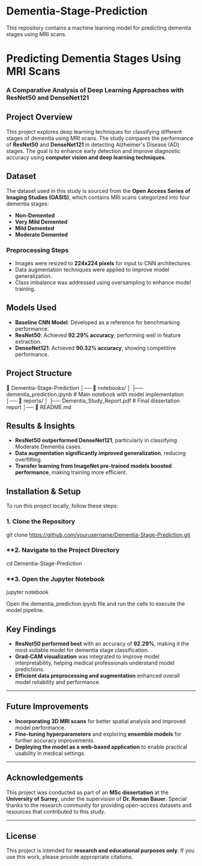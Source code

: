 # Dementia-Stage-Prediction
This repository contains a machine learning model for predicting dementia stages using MRI scans.

# **Predicting Dementia Stages Using MRI Scans**
### A Comparative Analysis of Deep Learning Approaches with ResNet50 and DenseNet121

## **Project Overview**
This project explores deep learning techniques for classifying different stages of dementia using MRI scans. The study compares the performance of **ResNet50** and **DenseNet121** in detecting Alzheimer's Disease (AD) stages. The goal is to enhance early detection and improve diagnostic accuracy using **computer vision and deep learning techniques**.

## **Dataset**
The dataset used in this study is sourced from the **Open Access Series of Imaging Studies (OASIS)**, which contains MRI scans categorized into four dementia stages:
- **Non-Demented**
- **Very Mild Demented**
- **Mild Demented**
- **Moderate Demented**

### **Preprocessing Steps**
- Images were resized to **224x224 pixels** for input to CNN architectures.
- Data augmentation techniques were applied to improve model generalization.
- Class imbalance was addressed using oversampling to enhance model training.

## **Models Used**
- **Baseline CNN Model**: Developed as a reference for benchmarking performance.
- **ResNet50**: Achieved **92.29% accuracy**, performing well in feature extraction.
- **DenseNet121**: Achieved **90.32% accuracy**, showing competitive performance.

## **Project Structure**

📂 Dementia-Stage-Prediction │── 📁 notebooks/
│ ├── dementia_prediction.ipynb # Main notebook with model implementation │── 📁 reports/
│ ├── Dementia_Study_Report.pdf # Final dissertation report │── 📄 README.md


## **Results & Insights**
- **ResNet50 outperformed DenseNet121**, particularly in classifying Moderate Dementia cases.
- **Data augmentation significantly improved generalization**, reducing overfitting.
- **Transfer learning from ImageNet pre-trained models boosted performance**, making training more efficient.

## **Installation & Setup**
To run this project locally, follow these steps:

### **1. Clone the Repository**
git clone https://github.com/yourusername/Dementia-Stage-Prediction.git

### **2. Navigate to the Project Directory
cd Dementia-Stage-Prediction

### **3. Open the Jupyter Notebook
jupyter notebook

Open the dementia_prediction.ipynb file and run the cells to execute the model pipeline.

## **Key Findings**
- **ResNet50 performed best** with an accuracy of **92.29%**, making it the most suitable model for dementia stage classification.
- **Grad-CAM visualization** was integrated to improve model interpretability, helping medical professionals understand model predictions.
- **Efficient data preprocessing and augmentation** enhanced overall model reliability and performance.

---

## **Future Improvements**
- **Incorporating 3D MRI scans** for better spatial analysis and improved model performance.
- **Fine-tuning hyperparameters** and exploring **ensemble models** for further accuracy improvements.
- **Deploying the model as a web-based application** to enable practical usability in medical settings.

---

## **Acknowledgements**
This project was conducted as part of an **MSc dissertation** at the **University of Surrey**, under the supervision of **Dr. Roman Bauer**. Special thanks to the research community for providing open-access datasets and resources that contributed to this study.

---

## **License**
This project is intended for **research and educational purposes only**. If you use this work, please provide appropriate citations.


